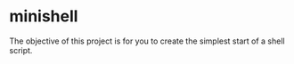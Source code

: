 # minishell
The objective of this project is for you to create the simplest start of a shell script.
